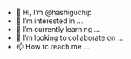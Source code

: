 - 👋 Hi, I’m @hashiguchip
- 👀 I’m interested in ...
- 🌱 I’m currently learning ...
- 💞️ I’m looking to collaborate on ...
- 📫 How to reach me ...

<!---
hashiguchip/hashiguchip is a ✨ special ✨ repository because its `README.md` (this file) appears on your GitHub profile.
You can click the Preview link to take a look at your changes.
--->
